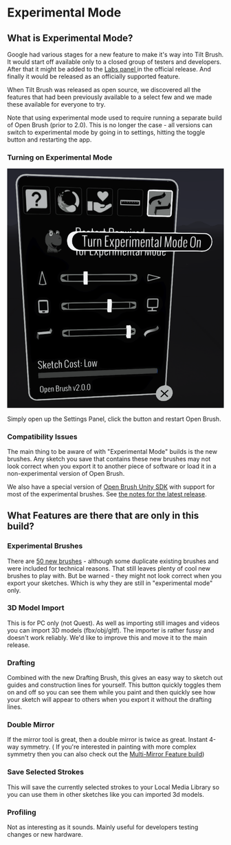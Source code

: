 # Experimental Mode

## What is Experimental Mode?

Google had various stages for a new feature to make it's way into Tilt Brush. It would start off available only to a closed group of testers and developers. After that it might be added to the [Labs panel ](check-out-labs-or-experimental-features.md)in the official release. And finally it would be released as an officially supported feature.

When Tilt Brush was released as open source, we discovered all the features that had been previously available to a select few and we made these available for everyone to try.

Note that using experimental mode used to require running a separate build of Open Brush (prior to 2.0). This is no longer the case - all versions can switch to experimental mode by going in to settings, hitting the toggle button and restarting the app.

### Turning on Experimental Mode

![](<../.gitbook/assets/image (4) (1).png>)

Simply open up the Settings Panel, click the button and restart Open Brush.

### Compatibility Issues

The main thing to be aware of with "Experimental Mode" builds is the new brushes. Any sketch you save that contains these new brushes may not look correct when you export it to another piece of software or load it in a non-experimental version of Open Brush.

We also have a special version of [Open Brush Unity SDK](open-brush-unity-sdk.md) with support for most of the experimental brushes. See [the notes for the latest release](https://github.com/icosa-gallery/open-brush-toolkit/releases/latest).

## What Features are there that are only in this build?

### Experimental Brushes

There are [50 new brushes](experimental-mode.md#experimental-brushes) - although some duplicate existing brushes and were included for technical reasons. That still leaves plenty of cool new brushes to play with. But be warned - they might not look correct when you export your sketches. Which is why they are still in "experimental mode" only.

### 3D Model Import

This is for PC only (not Quest). As well as importing still images and videos you can import 3D models (fbx/obj/gltf). The importer is rather fussy and doesn't work reliably. We'd like to improve this and move it to the main release.

### Drafting

Combined with the new Drafting Brush, this gives an easy way to sketch out guides and construction lines for yourself. This button quickly toggles them on and off so you can see them while you paint and then quickly see how your sketch will appear to others when you export it without the drafting lines.

### Double Mirror

If the mirror tool is great, then a double mirror is twice as great. Instant 4-way symmetry. ( If you're interested in painting with more complex symmetry then you can also check out the [Multi-Mirror Feature build](../alternate-and-experimental-builds/multi-mirror.md))

### Save Selected Strokes

This will save the currently selected strokes to your Local Media Library so you can use them in other sketches like you can imported 3d models.

### Profiling

Not as interesting as it sounds. Mainly useful for developers testing changes or new hardware.
